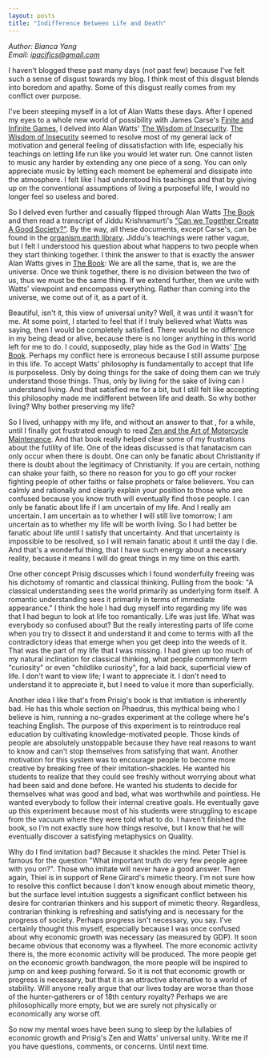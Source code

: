 ```yaml
---
layout: posts
title: "Indifference Between Life and Death"
---
```

*Author: Bianca Yang*<br>
*Email: ipacifics@gmail.com*<br>

I haven't blogged these past many days (not past few) because I've felt such
a sense of disgust towards my blog. I think most of this disgust blends into
boredom and apathy. Some of this disgust really comes from my conflict over
purpose.

I've been steeping myself in a lot of Alan Watts these days. After I opened
my eyes to a whole new world of possibility with James Carse's <u>Finite and
Infinite Games</u>, I delved into Alan Watts' <u>The Wisdom of Insecurity</u>.
<u>The Wisdom of Insecurity</u> seemed to resolve most of my general lack of
motivation and general feeling of dissatisfaction with life, especially his
teachings on letting life run like you would let water run. One cannot listen
to music any harder by extending any one piece of a song. You can only
appreciate music by letting each moment be ephemeral and dissipate into the
atmosphere. I felt like I had understood his teachings and that by giving up
on the conventional assumptions of living a purposeful life, I would no
longer feel so useless and bored.

So I delved even further and casually flipped through Alan Watts
<u>The Book</u> and then read a transcript of Jiddu Krishnamurti's ["Can we
Together Create A Good Society?"](http://www.organism.earth/library/document/54). By the way, all these documents, except Carse's, can be found in the
[organism.earth library](http://www.organism.earth/library/author-list.php).
Jiddu's teachings were rather vague, but I felt I understood his question
about what happens to two people when they start thinking together. I think
the answer to that is exactly the answer Alan Watts gives in <u>The Book</u>:
We are all the same, that is, we are the universe. Once we think together,
there is no division between the two of us, thus we must be the same thing.
If we extend further, then we unite with Watts' viewpoint and encompass
everything. Rather than coming into the universe, we come out of it, as a
part of it.

Beautiful, isn't it, this view of universal unity? Well, it was until it
wasn't for me. At some point, I started to feel that if I truly believed
what Watts was saying, then I would be completely satisfied. There would be
no difference in my being dead or alive, because there is no longer anything
in this world left for me to do. I could, supposedly, play hide as the God in
Watts' <u>The Book</u>. Perhaps my conflict here is erroneous because I still
assume purpose in this life. To accept Watts' philosophy is fundamentally to
accept that life is purposeless. Only by doing things for the sake of doing
them can we truly understand those things. Thus, only by living for the sake
of living can I understand living. And that satisfied me for a bit, but I
still felt like accepting this philosophy made me indifferent between life
and death. So why bother living? Why bother preserving my life?

So I lived, unhappy with my life, and without an answer to that , for a while, until I finally got frustrated enough to read <u>Zen and the Art of
Motorcycle Maintenance</u>. And that book really helped clear some of my
frustrations about the futility of life. One of the ideas discussed is that
fanatacism can only occur when there is doubt. One can only be fanatic about
Christianity if there is doubt about the legitimacy of Christianity. If you
are certain, nothing can shake your faith, so there no reason for you to go
off your rocker fighting people of other faiths or false prophets or false
believers. You can calmly and rationally and clearly explain your position
to those who are confused because you know truth will eventually find those
people. I can only be fanatic about life if I am uncertain of my life. And I
really am uncertain. I am uncertain as to whether I will still live tomorrow;
I am uncertain as to whether my life will be worth living. So I had better
be fanatic about life until I satisfy that uncertainty. And that uncertainty
is impossible to be resolved, so I will remain fanatic about it until the day
I die. And that's a wonderful thing, that I have such energy about a necessary
reality, because it means I will do great things in my time on this earth.

One other concept Prisig discusses which I found wonderfully freeing was his
dichotomy of romantic and classical thinking. Pulling from the book: "A
classical understanding sees the world primarily as underlying form itself.
A romantic understanding sees it primarily in terms of immediate appearance."
I think the hole I had dug myself into regarding my life was that I had
begun to look at life too romantically. Life was just life. What was
everybody so confused about? But the really interesting parts of life come
when you try to dissect it and understand it and come to terms with all the
contradictory ideas that emerge when you get deep into the weeds of it.
That was the part of my life that I was missing. I had given up too much of
my natural inclination for classical thinking, what people commonly term
"curiosity" or even "childlike curiosity", for a laid back, superficial
view of life. I don't want to view life; I want to appreciate it. I don't
need to understand it to appreciate it, but I need to value it more than
superficially.

Another idea I like that's from Prisig's book is that imitiation is inherently
bad. He has this whole section on Phaedrus, this mythical being who I believe
is him, running a no-grades experiment at the college where he's teaching
English. The purpose of this experiment is to reintroduce real education by
cultivating knowledge-motivated people. Those kinds of people are absolutely
unstoppable because they have real reasons to want to know and can't stop
themselves from satisfying that want. Another motivation for this system
was to encourage people to become more creative by breaking free of their
imitation-shackles. He wanted his students to realize that they could see
freshly without worrying about what had been said and done before. He wanted
his students to decide for themselves what was good and bad, what was
worthwhile and pointless. He wanted everybody to follow their internal
creative goals. He eventually gave up this experiment because most of his
students were struggling to escape from the vacuum where they were told
what to do. I haven't finished the book, so I'm not exactly sure how things
resolve, but I know that he will eventually discover a satisfying metaphysics
on Quality.

Why do I find imitation bad? Because it shackles the mind. Peter Thiel is
famous for the question "What important truth do very few people agree with
you on?". Those who imitate will never have a good answer. Then again, Thiel
is in support of Rene Girard's mimetic theory. I'm not sure how to resolve
this conflict because I don't know enough about mimetic theory, but the
surface level intuition suggests a significant conflict between his desire for
contrarian thinkers and his support of mimetic theory. Regardless, contrarian
thinking is refreshing and satisfying and is necessary for the progress of
society. Perhaps progress isn't necessary, you say. I've certainly thought
this myself, especially because I was once confused about why economic growth
was necessary (as measured by GDP). It soon became obvious that economy was a
flywheel. The more economic activity there is, the more economic
activity will be produced. The more people get on the economic growth
bandwagon, the more people will be inspired to jump on and keep pushing
forward. So it is not that economic growth or progress is necessary, but that
it is an attractive alternative to a world of stability. Will anyone really
argue that our lives today are worse than those of the hunter-gatherers or
of 18th century royalty? Perhaps we are philosophically more empty, but we
are surely not physically or economically any worse off.

So now my mental woes have been sung to sleep by the lullabies of economic
growth and Prisig's Zen and Watts' universal unity. Write me if you have
questions, comments, or concerns. Until next time.
